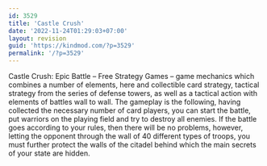 ```yaml
---
id: 3529
title: 'Castle Crush'
date: '2022-11-24T01:29:03+07:00'
layout: revision
guid: 'https://kindmod.com/?p=3529'
permalink: '/?p=3529'
---
```


Castle Crush: Epic Battle – Free Strategy Games – game mechanics which combines a number of elements, here and collectible card strategy, tactical strategy from the series of defense towers, as well as a tactical action with elements of battles wall to wall. The gameplay is the following, having collected the necessary number of card players, you can start the battle, put warriors on the playing field and try to destroy all enemies. If the battle goes according to your rules, then there will be no problems, however, letting the opponent through the wall of 40 different types of troops, you must further protect the walls of the citadel behind which the main secrets of your state are hidden.